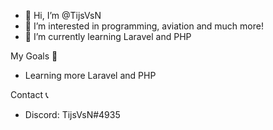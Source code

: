 - 👋 Hi, I’m @TijsVsN
- 👀 I’m interested in programming, aviation and much more!
- 🌱 I’m currently learning Laravel and PHP


My Goals 🥅
- Learning more Laravel and PHP


Contact 📞
- Discord: TijsVsN#4935

